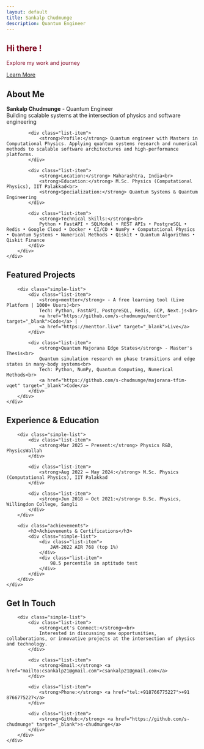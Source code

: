 ```yaml
---
layout: default
title: Sankalp Chudmunge
description: Quantum Engineer
---
```


<!-- Home Section -->
<section id="home" class="hero">
    <div class="container">
        <div class="hero-content">
            <div class="hero-text">
                <h1 class="hero-title" style="color: #800020;">Hi there !</h1>
                <p class="hero-description" style="color: #800020;">Explore my work and journey</p>
                <div class="hero-buttons">
                    <a href="#about" class="btn btn-primary">Learn More</a>
                </div>
            </div>
        </div>
    </div>
</section>

<!-- About Section -->
<section id="about" class="about">
    <div class="container">
        <h2 class="section-title">About Me</h2>
        <div class="simple-list">
            <div class="list-item">
                <strong>Sankalp Chudmunge</strong> - Quantum Engineer<br>
                Building scalable systems at the intersection of physics and software engineering
            </div>
            
            <div class="list-item">
                <strong>Profile:</strong> Quantum engineer with Masters in Computational Physics. Applying quantum systems research and numerical methods to scalable software architectures and high-performance platforms.
            </div>
            
            <div class="list-item">
                <strong>Location:</strong> Maharashtra, India<br>
                <strong>Education:</strong> M.Sc. Physics (Computational Physics), IIT Palakkad<br>
                <strong>Specialization:</strong> Quantum Systems & Quantum Engineering
            </div>
            
            <div class="list-item">
                <strong>Technical Skills:</strong><br>
                Python • FastAPI • SQLModel • REST APIs • PostgreSQL • Redis • Google Cloud • Docker • CI/CD • NumPy • Computational Physics • Quantum Systems • Numerical Methods • Qiskit • Quantum Algorithms • Qiskit Finance
            </div>
        </div>
    </div>
</section>

<!-- Projects Section -->
<section id="projects" class="projects">
    <div class="container">
        <h2 class="section-title">Featured Projects</h2>
        
        <div class="simple-list">
            <div class="list-item">
                <strong>menttor</strong> - A free learning tool (Live Platform | 1000+ Users)<br>
                Tech: Python, FastAPI, PostgreSQL, Redis, GCP, Next.js<br>
                <a href="https://github.com/s-chudmunge/menttor" target="_blank">Code</a> | 
                <a href="https://menttor.live" target="_blank">Live</a>
            </div>
            
            <div class="list-item">
                <strong>Quantum Majorana Edge States</strong> - Master's Thesis<br>
                Quantum simulation research on phase transitions and edge states in many-body systems<br>
                Tech: Python, NumPy, Quantum Computing, Numerical Methods<br>
                <a href="https://github.com/s-chudmunge/majorana-tfim-vqet" target="_blank">Code</a>
            </div>
        </div>
    </div>
</section>

<!-- Experience Section -->
<section id="experience" class="experience">
    <div class="container">
        <h2 class="section-title">Experience & Education</h2>
        
        <div class="simple-list">
            <div class="list-item">
                <strong>Mar 2025 – Present:</strong> Physics R&D, PhysicsWallah
            </div>
            
            <div class="list-item">
                <strong>Aug 2022 – May 2024:</strong> M.Sc. Physics (Computational Physics), IIT Palakkad
            </div>
            
            <div class="list-item">
                <strong>Jun 2018 – Oct 2021:</strong> B.Sc. Physics, Willingdon College, Sangli
            </div>
        </div>
        
        <div class="achievements">
            <h3>Achievements & Certifications</h3>
            <div class="simple-list">
                <div class="list-item">
                    JAM-2022 AIR 768 (top 1%)
                </div>
                <div class="list-item">
                    98.5 percentile in aptitude test
                </div>
            </div>
        </div>
    </div>
</section>

<!-- Contact Section -->
<section id="contact" class="contact">
    <div class="container">
        <h2 class="section-title">Get In Touch</h2>
        
        <div class="simple-list">
            <div class="list-item">
                <strong>Let's Connect:</strong><br>
                Interested in discussing new opportunities, collaborations, or innovative projects at the intersection of physics and technology.
            </div>
            
            <div class="list-item">
                <strong>Email:</strong> <a href="mailto:csankalp21@gmail.com">csankalp21@gmail.com</a>
            </div>
            
            <div class="list-item">
                <strong>Phone:</strong> <a href="tel:+918766775227">+91 8766775227</a>
            </div>
            
            <div class="list-item">
                <strong>GitHub:</strong> <a href="https://github.com/s-chudmunge" target="_blank">s-chudmunge</a>
            </div>
        </div>
    </div>
</section>

